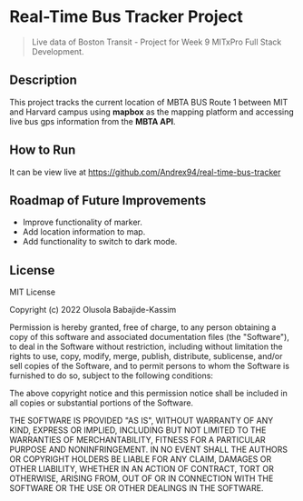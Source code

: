 # Real-Time Bus Tracker Project

> Live data of Boston Transit - Project for Week 9 MITxPro Full Stack Development.

## Description

This project tracks the current location of MBTA BUS Route 1 between MIT and Harvard campus using **mapbox** as the mapping platform and accessing live bus gps information from the **MBTA API**.

## How to Run

It can be view live at https://github.com/Andrex94/real-time-bus-tracker

## Roadmap of Future Improvements

- Improve functionality of marker.
- Add location information to map.
- Add functionality to switch to dark mode.

## License

MIT License

Copyright (c) 2022 Olusola Babajide-Kassim

Permission is hereby granted, free of charge, to any person obtaining a copy
of this software and associated documentation files (the "Software"), to deal
in the Software without restriction, including without limitation the rights
to use, copy, modify, merge, publish, distribute, sublicense, and/or sell
copies of the Software, and to permit persons to whom the Software is
furnished to do so, subject to the following conditions:

The above copyright notice and this permission notice shall be included in all
copies or substantial portions of the Software.

THE SOFTWARE IS PROVIDED "AS IS", WITHOUT WARRANTY OF ANY KIND, EXPRESS OR
IMPLIED, INCLUDING BUT NOT LIMITED TO THE WARRANTIES OF MERCHANTABILITY,
FITNESS FOR A PARTICULAR PURPOSE AND NONINFRINGEMENT. IN NO EVENT SHALL THE
AUTHORS OR COPYRIGHT HOLDERS BE LIABLE FOR ANY CLAIM, DAMAGES OR OTHER
LIABILITY, WHETHER IN AN ACTION OF CONTRACT, TORT OR OTHERWISE, ARISING FROM,
OUT OF OR IN CONNECTION WITH THE SOFTWARE OR THE USE OR OTHER DEALINGS IN THE
SOFTWARE.
